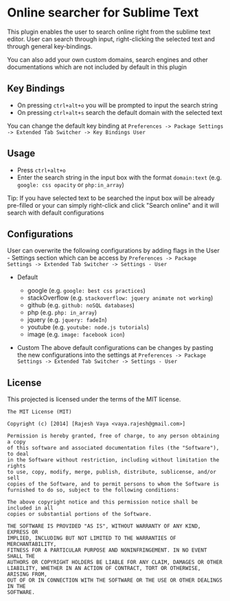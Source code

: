 Online searcher for Sublime Text
==================================================

This plugin enables the user to search online right from the sublime text editor. User can search through input, right-clicking the selected text and through general key-bindings. 


You can also add your own custom domains, search engines and other documentations which are not included by default in this plugin


## Key Bindings

* On pressing `ctrl+alt+o` you will be prompted to input the search string 
* On pressing `ctrl+alt+s` search the default domain with the selected text


You can change the default key binding at `Preferences -> Package Settings -> Extended Tab Switcher -> Key Bindings User`


## Usage
* Press `ctrl+alt+o` 
* Enter the search string  in the input box with the format `domain:text` (e.g. `google: css opacity` or `php:in_array`)


Tip: If you have selected text to be searched the input box will be already pre-filled or your can simply right-click and click "Search online" and it will search with default configurations



## Configurations
User can overwrite the following configurations by adding flags in the User - Settings section which can be access by `Preferences -> Package Settings -> Extended Tab Switcher -> Settings - User`

* Default
  - google (e.g. `google: best css practices`)
  - stackOverflow  (e.g. `stackoverflow: jquery animate not working`)
  - github  (e.g. `github: noSQL databases`)
  - php  (e.g. `php: in_array`)
  - jquery  (e.g. `jquery: fadeIn`)
  - youtube  (e.g. `youtube: node.js tutorials`)
  - image  (e.g. `image: facebook icon`)



* Custom
  The above default configurations can be changes by pasting the new configurations into the settings at `Preferences -> Package Settings -> Extended Tab Switcher -> Settings - User`



## License

This projected is licensed under the terms of the MIT license.

```
The MIT License (MIT)

Copyright (c) [2014] [Rajesh Vaya <vaya.rajesh@gmail.com>]

Permission is hereby granted, free of charge, to any person obtaining a copy
of this software and associated documentation files (the "Software"), to deal
in the Software without restriction, including without limitation the rights
to use, copy, modify, merge, publish, distribute, sublicense, and/or sell
copies of the Software, and to permit persons to whom the Software is
furnished to do so, subject to the following conditions:

The above copyright notice and this permission notice shall be included in all
copies or substantial portions of the Software.

THE SOFTWARE IS PROVIDED "AS IS", WITHOUT WARRANTY OF ANY KIND, EXPRESS OR
IMPLIED, INCLUDING BUT NOT LIMITED TO THE WARRANTIES OF MERCHANTABILITY,
FITNESS FOR A PARTICULAR PURPOSE AND NONINFRINGEMENT. IN NO EVENT SHALL THE
AUTHORS OR COPYRIGHT HOLDERS BE LIABLE FOR ANY CLAIM, DAMAGES OR OTHER
LIABILITY, WHETHER IN AN ACTION OF CONTRACT, TORT OR OTHERWISE, ARISING FROM,
OUT OF OR IN CONNECTION WITH THE SOFTWARE OR THE USE OR OTHER DEALINGS IN THE
SOFTWARE.
```




